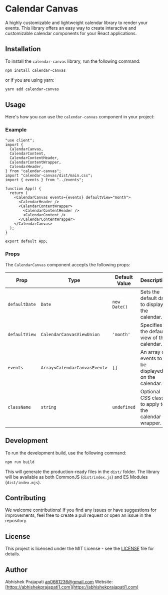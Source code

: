 # Calendar Canvas

A highly customizable and lightweight calendar library to render your events. This library offers an easy way to create interactive and customizable calendar components for your React applications.

## Installation

To install the `calendar-canvas` library, run the following command:

```bash
npm install calendar-canvas
```

or if you are using yarn:

```bash
yarn add calendar-canvas
```

## Usage

Here's how you can use the `calendar-canvas` component in your project:

### Example

```tsx
"use client";
import {
  CalendarCanvas,
  CalendarContent,
  CalendarContentHeader,
  CalendarContentWrapper,
  CalendarHeader,
} from "calendar-canvas";
import "calendar-canvas/dist/main.css";
import { events } from "../events";

function App() {
  return (
    <CalendarCanvas events={events} defaultView="month">
      <CalendarHeader />
      <CalendarContentWrapper>
        <CalendarContentHeader />
        <CalendarContent />
      </CalendarContentWrapper>
    </CalendarCanvas>
  );
}

export default App;
```

### Props

The `CalendarCanvas` component accepts the following props:

| Prop          | Type                         | Default Value | Description                                          |
| ------------- | ---------------------------- | ------------- | ---------------------------------------------------- |
| `defaultDate` | `Date`                       | `new Date()`  | Sets the default date to display in the calendar.    |
| `defaultView` | `CalendarCanvasViewUnion`    | `'month'`     | Specifies the default view of the calendar.          |
| `events`      | `Array<CalendarCanvasEvent>` | `[]`          | An array of events to be displayed on the calendar.  |
| `className`   | `string`                     | `undefined`   | Optional CSS class to apply to the calendar wrapper. |

## Development

To run the development build, use the following command:

```bash
npm run build
```

This will generate the production-ready files in the `dist/` folder. The library will be available as both CommonJS (`dist/index.js`) and ES Modules (`dist/index.mjs`).

## Contributing

We welcome contributions! If you find any issues or have suggestions for improvements, feel free to create a pull request or open an issue in the repository.

## License

This project is licensed under the MIT License - see the [LICENSE](LICENSE) file for details.

## Author

Abhishek Prajapati [ap0661236@gmail.com](mailto:ap0661236@gmail.com)
Website: [https://abhishekprajapati1.com](https://abhishekprajapati1.com)

